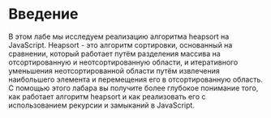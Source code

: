 # Введение

В этом лабе мы исследуем реализацию алгоритма heapsort на JavaScript. Heapsort - это алгоритм сортировки, основанный на сравнении, который работает путём разделения массива на отсортированную и неотсортированную области, и итеративного уменьшения неотсортированной области путём извлечения наибольшего элемента и перемещения его в отсортированную область. С помощью этого лабара вы получите более глубокое понимание того, как работает алгоритм heapsort и как реализовать его с использованием рекурсии и замыканий в JavaScript.

